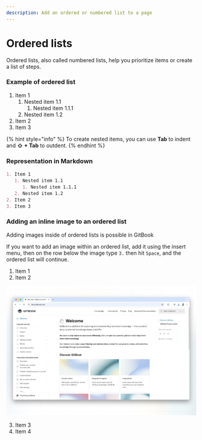 ```yaml
---
description: Add an ordered or numbered list to a page
---
```


# Ordered lists

Ordered lists, also called numbered lists, help you prioritize items or create a list of steps.&#x20;

### Example of ordered list

1. Item 1
   1. Nested item 1.1
      1. Nested item 1.1.1
   2. Nested item 1.2
2. Item 2
3. Item 3

{% hint style="info" %}
To create nested items, you can use **Tab** to indent and **⇧ + Tab** to outdent.
{% endhint %}

### Representation in Markdown

```markdown
1. Item 1
   1. Nested item 1.1
      1. Nested item 1.1.1
   2. Nested item 1.2
2. Item 2
3. Item 3
```

### Adding an inline image to an ordered list

Adding images inside of ordered lists is possible in GitBook

If you want to add an image within an ordered list, add it using the insert menu, then on the row below the image type `3.` then hit `Space`, and the ordered list will continue.

1. Item 1
2. Item 2

![](../../.gitbook/assets/public-content.png)

3. Item 3
4. Item 4
